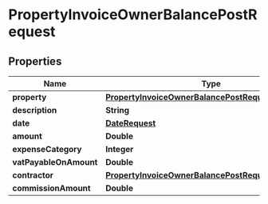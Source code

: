 

# PropertyInvoiceOwnerBalancePostRequest


## Properties

| Name | Type | Description | Notes |
|------------ | ------------- | ------------- | -------------|
|**property** | [**PropertyInvoiceOwnerBalancePostRequestProperty**](PropertyInvoiceOwnerBalancePostRequestProperty.md) |  |  [optional] |
|**description** | **String** |  |  [optional] |
|**date** | [**DateRequest**](DateRequest.md) |  |  [optional] |
|**amount** | **Double** |  |  [optional] |
|**expenseCategory** | **Integer** |  |  [optional] |
|**vatPayableOnAmount** | **Double** |  |  [optional] |
|**contractor** | [**PropertyInvoiceOwnerBalancePostRequestContractor**](PropertyInvoiceOwnerBalancePostRequestContractor.md) |  |  [optional] |
|**commissionAmount** | **Double** |  |  [optional] |



